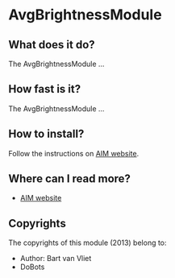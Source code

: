 <!-- Uses markdown syntax for neat display at github. This is the most important thing to your user. Be not afraid that
	you are too long-winded. If you tell someone what the Battacharyya distance is, they probably will appreciate
	that even if they already know. Be also clear about its complexity, say if it is exponential in time or the 
	number of pixels for example. 

	Tips on syntax:
	
	Use pictures:
	  ![picture](https://raw.github.com/git_username/git_repos/master/module_name/some_doc_folder/picture.jpg)

	Use math notation (http://stackoverflow.com/questions/11256433):
	- Experiment on http://latex.codecogs.com/gif.latex?c=\sqrt{E/m} to check your equation
	- Encode the math part c=\sqrt{E/m} on http://www.url-encode-decode.com/urlencode
	- And write it in markdown syntax as:
	   ![equation](http://latex.codecogs.com/gif.latex?c%3D%5Csqrt%7BE%2Fm%7D)
-->

# AvgBrightnessModule

## What does it do?

The AvgBrightnessModule ...

## How fast is it?

The AvgBrightnessModule ...

## How to install?

Follow the instructions on [AIM website](http://dobots.github.com/aim/). 

## Where can I read more?

* [AIM website](http://dobots.github.com/aim/) 

## Copyrights
The copyrights of this module (2013) belong to:

- Author: Bart van Vliet
- DoBots


